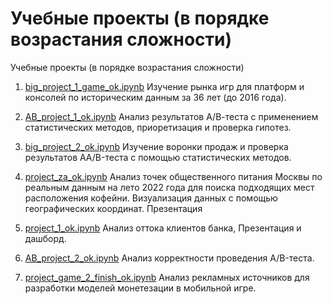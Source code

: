 # Учебные проекты (в порядке возрастания сложности)
Учебные проекты (в порядке возрастания сложности)

1. [big_project_1_game_ok.ipynb](https://github.com/asd3d4p/StudyProjects/blob/Study-project/big_project_1_game_ok.ipynb) Изучение рынка игр для платформ и консолей по историческим данным за 36 лет (до 2016 года).

2. [AB_project_1_ok.ipynb](https://github.com/asd3d4p/StudyProjects/blob/Study-project/AB_project_1_ok.ipynb) Анализ результатов А/В-теста с применением статистических методов, приоретизация и проверка гипотез.

3. [big_project_2_ok.ipynb](https://github.com/asd3d4p/StudyProjects/blob/Study-project/big_project_2_ok.ipynb) Изучение воронки продаж и проверка результатов AA/B-теста с помощью статистических методов.

4. [project_za_ok.ipynb](https://github.com/asd3d4p/StudyProjects/blob/Study-project/project_za_ok.ipynb) Анализ точек общественного питания Москвы по реальным данным на лето 2022 года для поиска подходящих мест расположения кофейни. Визуализация данных с помощью географических координат. Презентация

5. [project_1_ok.ipynb](https://github.com/asd3d4p/StudyProjects/blob/Study-project/project_1_ok.ipynb)  Анализ оттока клиентов банка, Презентация и дашборд.

6. [AB_project_2_ok.ipynb](https://github.com/asd3d4p/StudyProjects/blob/Study-project/AB_project_2_ok.ipynb)  Анализ корректности проведения A/B-теста.

7. [project_game_2_finish_ok.ipynb](https://github.com/asd3d4p/StudyProjects/blob/Study-project/project_game_2_finish_ok.ipynb) Анализ рекламных источников для разработки моделей монетезации в мобильной игре.
